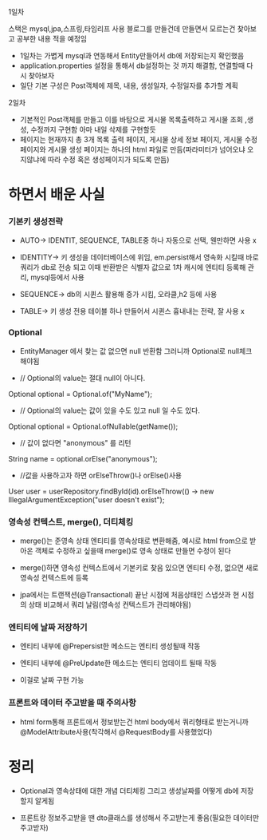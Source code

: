 <p>1일차</p>

스택은 mysql,jpa,스프링,타임리프 사용 블로그를 만들건데 만들면서 모르는건 찾아보고 공부한 내용 적을 예정임

* 1일차는 가볍게 mysql과 연동해서 Entity만들어서 db에 저장되는지 확인했음
* application.properties 설정을 통해서 db설정하는 것 까지 해결함, 연결할때 다시 찾아보자
* 일단 기본 구성은 Post객체에 제목, 내용, 생성일자, 수정일자를 추가할 계획

<p>2일차</p>

* 기본적인 Post객체를 만들고 이를 바탕으로 게시물 목록출력하고 게시물 조회 ,생성, 수정까지 구현함 아마 내일 삭제를 구현할듯
* 페이지는 현재까지 총 3개 목록 출력 페이지, 게시물 상세 정보 페이지, 게시물 수정 페이지와 게시물 생성 페이지는 하나의 html 파일로 만듬(파라미터가 넘어오냐 오지않냐에 따라 수정 혹은 생성페이지가 되도록 만듬)

# 하면서 배운 사실

### 기본키 생성전략

* AUTO-> IDENTIT, SEQUENCE, TABLE중 하나 자동으로 선택, 웬만하면 사용 x

* IDENTITY-> 키 생성을 데이터베이스에 위임, em.persist해서 영속화 시킬때 바로 쿼리가 db로 전송 되고 이때 반환받은 식별자 값으로 1차 캐시에 엔티티 등록해 관리, mysql등에서 사용

* SEQUENCE-> db의 시퀸스 활용해 증가 시킴, 오라클,h2 등에 사용

* TABLE-> 키 생성 전용 테이블 하나 만들어서 시퀸스 흉내내는 전략, 잘 사용 x

### Optional

* EntityManager 에서 찾는 값 없으면 null 반환함 그러니까 Optional로 null체크 해야됨

* // Optional의 value는 절대 null이 아니다.
  
Optional<String> optional = Optional.of("MyName");

* // Optional의 value는 값이 있을 수도 있고 null 일 수도 있다.
  
Optional<String> optional = Optional.ofNullable(getName());

* // 값이 없다면 "anonymous" 를 리턴

String name = optional.orElse("anonymous");

* //값을 사용하고자 하면 orElseThrow()나  orElse()사용

User user = userRepository.findById(id).orElseThrow(() -> new IllegalArgumentException("user doesn't exist");

### 영속성 컨텍스트, merge(), 더티체킹

*  merge()는 준영속 상태 엔티티를 영속상태로 변환해줌, 예시로 html from으로 받아온 객체로 수정하고 싶을때 merge()로 영속 상태로 만들면 수정이 된다
  
* merge()하면 영속성 컨텍스트에서 기본키로 찾음 있으면 엔티티 수정, 없으면 새로 영속성 컨텍스트에 등록
  
* jpa에서는 트랜잭션(@Transactional) 끝난 시점에 처음상태인 스냅샷과 현 시점의 상태 비교해서 쿼리 날림(영속성 컨텍스트가 관리해야됨)

### 엔티티에  날짜 저장하기

* 엔티티 내부에 @Prepersist한 메소드는 엔티티 생성될때 작동
  
* 엔티티 내부에 @PreUpdate한 메소드는 엔티티 업데이트 될때 작동
  
* 이걸로 날짜 구현 가능

### 프론트와 데이터 주고받을 때 주의사항

*  html form통해 프론트에서 정보받는건 html body에서 쿼리형태로 받는거니까 @ModelAttribute사용(착각해서 @RequestBody를 사용했었다)

# 정리

* Optional과 영속상태에 대한 개념 더티체킹 그리고 생성날짜를 어떻게 db에 저장할지 알게됨

* 프론트랑 정보주고받을 땐 dto클래스를 생성해서 주고받는게 좋음(필요한 데이터만 주고받자) 
